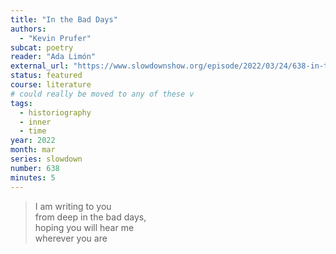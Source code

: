 ```yaml
---
title: "In the Bad Days"
authors:
  - "Kevin Prufer"
subcat: poetry
reader: "Ada Limón"
external_url: "https://www.slowdownshow.org/episode/2022/03/24/638-in-the-bad-days"
status: featured
course: literature
# could really be moved to any of these v
tags:
  - historiography
  - inner
  - time
year: 2022
month: mar
series: slowdown
number: 638
minutes: 5
---
```


> I am writing to you  
from deep in the bad days,  
hoping you will hear me  
wherever you are

